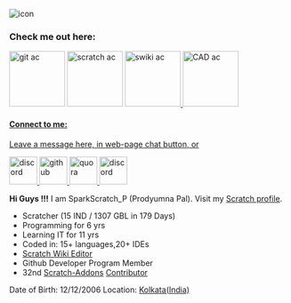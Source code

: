 
 

![icon](https://raw.githubusercontent.com/SparkScratch-P/Home/main/favicon.ico) 



### Check me out here:


<a href="https://github.com/SparkScratch-P"><img src="https://github.com/SparkScratch-P/sparkscratch-p.github.io/blob/main/github%20ac.png?raw=true" alt="git ac" width="100"/></a> <a href="https://scratch.mit.edu/users/SparkScratch_P/"> <img src="https://github.com/SparkScratch-P/sparkscratch-p.github.io/blob/main/scratch%20ac.png?raw=true" alt="scratch ac" width="100"/></a> <a href="https://en.scratch-wiki.info/wiki/User:SparkScratch_P"> <img src="https://github.com/SparkScratch-P/sparkscratch-p.github.io/blob/main/S%20Wiki%20ac.png?raw=true" alt="swiki ac" width="100"/> </a> <a href="https://www.tinkercad.com/users/0TMFbOW7Vt3?category=circuits&sort=likes&view_mode=default"> <img src="https://github.com/SparkScratch-P/sparkscratch-p.github.io/blob/main/download%20(1).png?raw=true" alt="CAD ac" width="100"/> 
 

#### Connect to me:

Leave a message here, in web-page chat button, or

<a href="https://discord.com/channels/844131858597806090">
         <img src="https://github.com/SparkScratch-P/sparkscratch-p.github.io/blob/main/nrjn3pq6vh1vuhpun1jj41sv9j-bb1d9dc3378f1d0824ba70b3800b392c.png?raw=true" alt="discord" width="50" />
      </a>
 <a href="https://github.com/SparkScratch-P/sparkscratch-p.github.io/issues/1">
         <img src="https://github.com/SparkScratch-P/sparkscratch-p.github.io/blob/main/github-logo-repository-computer-icons-github-4f62259da03e1590b862793c9af5b446.png?raw=true" alt="github" width="50" />
      </a>
<a href="https://www.quora.com/profile/SPARKScratch/questions">
         <img src="https://github.com/SparkScratch-P/sparkscratch-p.github.io/blob/main/computer-icons-quora-logo-clip-art-portable-network-graphics-social-media-9a9a77f8f615f10cdb25521f92c599d8.png?raw=true" alt="quora" width="50" />
      </a>
      <a href="https://in.pinterest.com/pin/918382548982499047">
         <img src="https://github.com/SparkScratch-P/sparkscratch-p.github.io/blob/main/computer-icons-quora-logo-social-network-pintrest-88eba86d239a9a6c0c042f7edaff0463.png?raw=true" alt="discord" width="50" />
      </a>

 **Hi Guys !!!** I am SparkScratch_P (Prodyumna Pal). Visit my [Scratch profile](https://scratch.mit.edu/users/SparkScratch_P/). 
* Scratcher (15 IND / 1307 GBL in 179 Days)
* Programming for 6 yrs 
* Learning IT for 11 yrs 
* Coded in: 15+ languages,20+ IDEs 
* [Scratch Wiki Editor](https://en.scratch-wiki.info/wiki/User:SparkScratch_P) 
* Github Developer Program Member
* 32nd [Scratch-Addons](https://scratchaddons.com/) [Contributor](https://scratchaddons.com/contributors)

 Date of Birth: 12/12/2006 
 Location: [Kolkata(India)](https://www.google.com/maps/place/Kolkata,+West+Bengal/@22.6750155,87.7677824,138082m/data=!3m2!1e3!4b1!4m5!3m4!1s0x39f882db4908f667:0x43e330e68f6c2cbc!8m2!3d22.572646!4d88.363895) 

